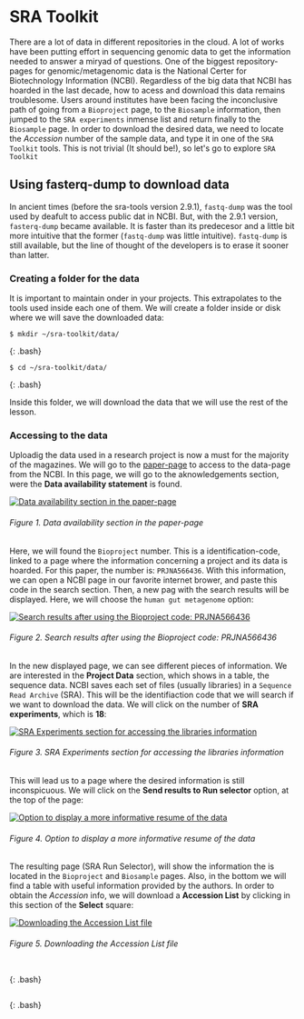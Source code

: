 # SRA Toolkit

There are a lot of data in different repositories in the cloud. A lot of works have been 
putting effort in sequencing genomic data to get the information needed to answer a miryad of 
questions.
One of the biggest repository-pages for genomic/metagenomic data is the National Certer for 
Biotechnology Information (NCBI). Regardless of the big data that NCBI has hoarded in the last 
decade, how to acess and download this data remains troublesome. Users around institutes have 
been facing the inconclusive path of going from a `Bioproject` page, to the `Biosample` 
information, then jumped to the `SRA experiments` inmense list and return finally to the 
`Biosample` page. In order to download the desired data, we need to locate the *Accession* 
number of the sample data, and type it in one of the `SRA Toolkit` tools. This is not trivial (It should be!), so let's go 
to explore `SRA Toolkit`

## Using fasterq-dump to download data

In ancient times (before the sra-tools version 2.9.1), `fastq-dump` was the tool used by 
deafult to access public dat in NCBI. But, with the 2.9.1 version, `fasterq-dump` became
available. It is faster than its predecesor and a little bit more intuitive that the former 
(`fastq-dump` was little intuitive). `fastq-dump` is still available, but the line of 
thought of the developers is to erase it sooner than latter.

### Creating a folder for the data
It is important to maintain onder in your projects. This extrapolates to the tools used inside
each one of them. We will create a folder inside or disk where we will save the downloaded data:

~~~
$ mkdir ~/sra-toolkit/data/
~~~
{: .bash}

~~~
$ cd ~/sra-toolkit/data/
~~~
{: .bash}

Inside this folder, we will download the data that we will use the rest of the lesson.

### Accessing to the data

Uploadig the data used in a research project is now a must for the majority of the magazines.
We will go to the [paper-page](https://www.tandfonline.com/doi/full/10.1080/21678421.2021.1904994?scroll=top&needAccess=true) to access to the data-page from the NCBI.
In this page, we will go to the aknowledgements section, were the 
**Data availability statement** is found.

<a href="{{ page.root }}/fig/02-07-01.png">
  <img src="{{ page.root }}/fig/02-07-01.png" alt="Data availability 
  section in the paper-page" />
</a>

###### Figure 1. Data availability section in the paper-page

Here, we will found the `Bioproject` number. This is a identification-code, linked to a page
where the information concerning a project and its data is hoarded. For this paper, the number
is: `PRJNA566436`. 
With this information, we can open a NCBI page in our favorite internet brower, and paste this
code in the search section. Then, a new pag with the search results will be displayed. Here, 
we will choose the `human gut metagenome` option:

<a href="{{ page.root }}/fig/02-07-02.png">
  <img src="{{ page.root }}/fig/02-07-02.png" alt="Search results after using the Bioproject
  code: PRJNA566436" />
</a>


###### Figure 2. Search results after using the Bioproject code: PRJNA566436

In the new displayed page, we can see different pieces of information. We are interested in the
**Project Data** section, which shows in a table, the sequence data. NCBI saves each set of
files (usually libraries) in a `Sequence Read Archive` (SRA). This will be the identifiaction
code that we will search if we want to download the data. We will click on the number of 
**SRA experiments**, which is **18**:

<a href="{{ page.root }}/fig/02-07-03.png">
  <img src="{{ page.root }}/fig/02-07-03.png" alt="SRA Experiments section for accessing
  the libraries information" />
</a>

###### Figure 3. SRA Experiments section for accessing the libraries information

This will lead us to a page where the desired information is still inconspicuous. We will click
on the **Send results to Run selector** option, at the top of the page:

<a href="{{ page.root }}/fig/02-07-04.png">
  <img src="{{ page.root }}/fig/02-07-04.png" alt="Option to display a more informative 
  resume of the data" />
</a>

###### Figure 4. Option to display a more informative resume of the data

The resulting page (SRA Run Selector), will show the information the is located in the 
`Bioproject` and `Biosample` pages. Also, in the bottom we will find a table with useful 
information provided by the authors. In order to obtain the *Accession* info, we will
download a **Accession List** by clicking in this section of the **Select** square:

<a href="{{ page.root }}/fig/02-07-05.png">
  <img src="{{ page.root }}/fig/02-07-05.png" alt="Downloading the Accession List file" />
</a>

###### Figure 5. Downloading the Accession List file



~~~

~~~
{: .bash}




~~~

~~~
{: .bash}
